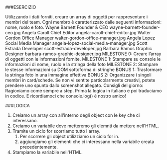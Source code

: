 ###ESERCIZIO

Utilizzando i dati forniti, creare un array di oggetti per rappresentare i membri del team.
Ogni membro è caratterizzato dalle seguenti informazioni: nome, ruolo e foto.
Wayne Barnett	Founder & CEO	        wayne-barnett-founder-ceo.jpg
Angela Caroll	Chief Editor	        angela-caroll-chief-editor.jpg
Walter Gordon	Office Manager	        walter-gordon-office-manager.jpg
Angela Lopez	Social Media Manager	angela-lopez-social-media-manager.jpg
Scott Estrada	Developer	            scott-estrada-developer.jpg
Barbara Ramos	Graphic Designer	    barbara-ramos-graphic-designer.jpg
MILESTONE 0:
Creare l’array di oggetti con le informazioni fornite.
MILESTONE 1:
Stampare su console le informazioni di nome, ruolo e la stringa della foto
MILESTONE 2:
Stampare le stesse informazioni su DOM sottoforma di stringhe
BONUS 1:
Trasformare la stringa foto in una immagine effettiva
BONUS 2:
Organizzare i singoli membri in card/schede. Se non vi sentite particolarmente creativi, potete prendere uno spunto dallo screenshot allegato.
Consigli del giorno:
Ragioniamo come sempre a step.
Prima la logica in italiano e poi traduciamo in codice.
E ricordiamoci che console.log() è nostro amico!

###LOGICA
1. Creiamo un array con all'interno degli object con le key che ci interessano.
2. Creiamo un variabile dove metteremo gli elemnti da mettere nell'HTML.
2. Tramite un ciclo for scorriamo tutto l'array.
   1. Per scorrere gli object utilizziamo un ciclo for in.
   2. aggiungiamo gli elementi che ci interessano nella variabile creata precedentemente.
3. Stampiamo la variabile nell'HTML.